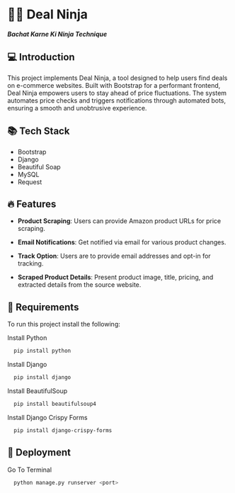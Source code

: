 # 🐱‍👤 Deal Ninja 


***Bachat Karne Ki Ninja Technique***


## 💻 Introduction

This project implements Deal Ninja, a tool designed to help users find deals on e-commerce websites. Built with Bootstrap for a performant frontend, Deal Ninja empowers users to stay ahead of price fluctuations. The system automates price checks and triggers notifications through automated bots, ensuring a smooth and unobtrusive experience.



## 📚 Tech Stack

- Bootstrap
- Django
- Beautiful Soap
- MySQL
- Request



## 🔥 Features

- **Product Scraping**: Users can provide Amazon product URLs for price scraping.

- **Email Notifications**:  Get notified via email for various product changes.

- **Track Option**: Users are to provide email addresses and opt-in for tracking.

- **Scraped Product Details**: Present product image, title, pricing, and extracted details from the source website.


  
## 📀 Requirements 

To run this project install the following: 

Install Python 

```bash
  pip install python
```

Install Django
```bash
  pip install django
```
Install BeautifulSoup
```bash
  pip install beautifulsoup4
```

Install Django Crispy Forms
```bash
  pip install django-crispy-forms
```

## 🚀 Deployment 

Go To Terminal 
```bash
  python manage.py runserver <port>
```







